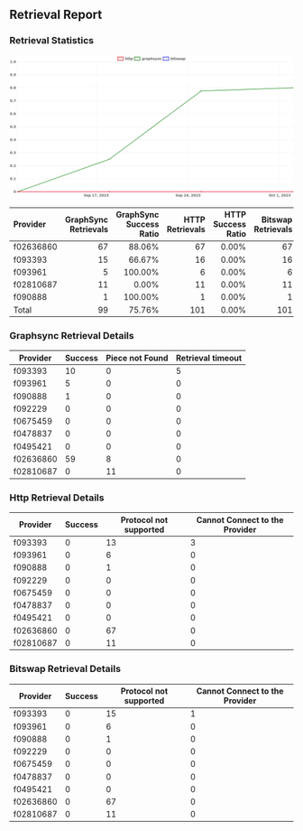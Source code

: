 ## Retrieval Report
### Retrieval Statistics
<img src="https://raw.githubusercontent.com/data-preservation-programs/filplus-checker-assets/main/filecoin-project/filecoin-plus-large-datasets/issues/2165/1696407637995.png"/>

| Provider  | GraphSync Retrievals | GraphSync Success Ratio | HTTP Retrievals | HTTP Success Ratio | Bitswap Retrievals | Bitswap Success Ratio |
| :-------- | -------------------: | ----------------------: | --------------: | -----------------: | -----------------: | --------------------: |
| f02636860 |                   67 |                  88.06% |              67 |              0.00% |                 67 |                 0.00% |
| f093393   |                   15 |                  66.67% |              16 |              0.00% |                 16 |                 0.00% |
| f093961   |                    5 |                 100.00% |               6 |              0.00% |                  6 |                 0.00% |
| f02810687 |                   11 |                   0.00% |              11 |              0.00% |                 11 |                 0.00% |
| f090888   |                    1 |                 100.00% |               1 |              0.00% |                  1 |                 0.00% |
| Total     |                   99 |                  75.76% |             101 |              0.00% |                101 |                 0.00% |

### Graphsync Retrieval Details
| Provider  | Success | Piece not Found | Retrieval timeout |
| --------- | ------- | --------------- | ----------------- |
| f093393   | 10      | 0               | 5                 |
| f093961   | 5       | 0               | 0                 |
| f090888   | 1       | 0               | 0                 |
| f092229   | 0       | 0               | 0                 |
| f0675459  | 0       | 0               | 0                 |
| f0478837  | 0       | 0               | 0                 |
| f0495421  | 0       | 0               | 0                 |
| f02636860 | 59      | 8               | 0                 |
| f02810687 | 0       | 11              | 0                 |

### Http Retrieval Details
| Provider  | Success | Protocol not supported | Cannot Connect to the Provider |
| --------- | ------- | ---------------------- | ------------------------------ |
| f093393   | 0       | 13                     | 3                              |
| f093961   | 0       | 6                      | 0                              |
| f090888   | 0       | 1                      | 0                              |
| f092229   | 0       | 0                      | 0                              |
| f0675459  | 0       | 0                      | 0                              |
| f0478837  | 0       | 0                      | 0                              |
| f0495421  | 0       | 0                      | 0                              |
| f02636860 | 0       | 67                     | 0                              |
| f02810687 | 0       | 11                     | 0                              |

### Bitswap Retrieval Details
| Provider  | Success | Protocol not supported | Cannot Connect to the Provider |
| --------- | ------- | ---------------------- | ------------------------------ |
| f093393   | 0       | 15                     | 1                              |
| f093961   | 0       | 6                      | 0                              |
| f090888   | 0       | 1                      | 0                              |
| f092229   | 0       | 0                      | 0                              |
| f0675459  | 0       | 0                      | 0                              |
| f0478837  | 0       | 0                      | 0                              |
| f0495421  | 0       | 0                      | 0                              |
| f02636860 | 0       | 67                     | 0                              |
| f02810687 | 0       | 11                     | 0                              |
